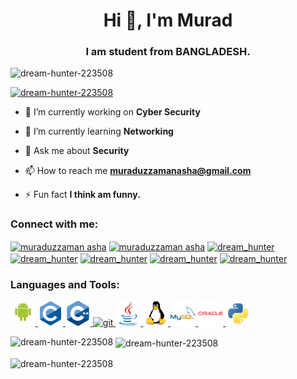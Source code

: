 <h1 align="center">Hi 👋, I'm Murad</h1>
<h3 align="center">I am student from BANGLADESH.</h3>

<p align="left"> <img src="https://komarev.com/ghpvc/?username=dream-hunter-223508&label=Profile%20views&color=0e75b6&style=flat" alt="dream-hunter-223508" /> </p>

<p align="left"> <a href="https://github.com/ryo-ma/github-profile-trophy"><img src="https://github-profile-trophy.vercel.app/?username=dream-hunter-223508" alt="dream-hunter-223508" /></a> </p>

- 🔭 I’m currently working on **Cyber Security**

- 🌱 I’m currently learning **Networking**

- 💬 Ask me about **Security**

- 📫 How to reach me **muraduzzamanasha@gmail.com**

- ⚡ Fun fact **I think am funny.**

<h3 align="left">Connect with me:</h3>
<p align="left">
<a href="https://linkedin.com/in/muraduzzaman asha" target="blank"><img align="center" src="https://raw.githubusercontent.com/rahuldkjain/github-profile-readme-generator/master/src/images/icons/Social/linked-in-alt.svg" alt="muraduzzaman asha" height="30" width="40" /></a>
<a href="https://fb.com/muraduzzaman asha" target="blank"><img align="center" src="https://raw.githubusercontent.com/rahuldkjain/github-profile-readme-generator/master/src/images/icons/Social/facebook.svg" alt="muraduzzaman asha" height="30" width="40" /></a>
<a href="https://www.codechef.com/users/dream_hunter" target="blank"><img align="center" src="https://cdn.jsdelivr.net/npm/simple-icons@3.1.0/icons/codechef.svg" alt="dream_hunter" height="30" width="40" /></a>
<a href="https://www.hackerrank.com/dream_hunter" target="blank"><img align="center" src="https://raw.githubusercontent.com/rahuldkjain/github-profile-readme-generator/master/src/images/icons/Social/hackerrank.svg" alt="dream_hunter" height="30" width="40" /></a>
<a href="https://codeforces.com/profile/dream_hunter" target="blank"><img align="center" src="https://raw.githubusercontent.com/rahuldkjain/github-profile-readme-generator/master/src/images/icons/Social/codeforces.svg" alt="dream_hunter" height="30" width="40" /></a>
<a href="https://www.leetcode.com/dream_hunter" target="blank"><img align="center" src="https://raw.githubusercontent.com/rahuldkjain/github-profile-readme-generator/master/src/images/icons/Social/leet-code.svg" alt="dream_hunter" height="30" width="40" /></a>
<a href="https://www.hackerearth.com/dream_hunter" target="blank"><img align="center" src="https://raw.githubusercontent.com/rahuldkjain/github-profile-readme-generator/master/src/images/icons/Social/hackerearth.svg" alt="dream_hunter" height="30" width="40" /></a>
</p>

<h3 align="left">Languages and Tools:</h3>
<p align="left"> <a href="https://developer.android.com" target="_blank" rel="noreferrer"> <img src="https://raw.githubusercontent.com/devicons/devicon/master/icons/android/android-original-wordmark.svg" alt="android" width="40" height="40"/> </a> <a href="https://www.cprogramming.com/" target="_blank" rel="noreferrer"> <img src="https://raw.githubusercontent.com/devicons/devicon/master/icons/c/c-original.svg" alt="c" width="40" height="40"/> </a> <a href="https://www.w3schools.com/cpp/" target="_blank" rel="noreferrer"> <img src="https://raw.githubusercontent.com/devicons/devicon/master/icons/cplusplus/cplusplus-original.svg" alt="cplusplus" width="40" height="40"/> </a> <a href="https://git-scm.com/" target="_blank" rel="noreferrer"> <img src="https://www.vectorlogo.zone/logos/git-scm/git-scm-icon.svg" alt="git" width="40" height="40"/> </a> <a href="https://www.java.com" target="_blank" rel="noreferrer"> <img src="https://raw.githubusercontent.com/devicons/devicon/master/icons/java/java-original.svg" alt="java" width="40" height="40"/> </a> <a href="https://www.linux.org/" target="_blank" rel="noreferrer"> <img src="https://raw.githubusercontent.com/devicons/devicon/master/icons/linux/linux-original.svg" alt="linux" width="40" height="40"/> </a> <a href="https://www.mysql.com/" target="_blank" rel="noreferrer"> <img src="https://raw.githubusercontent.com/devicons/devicon/master/icons/mysql/mysql-original-wordmark.svg" alt="mysql" width="40" height="40"/> </a> <a href="https://www.oracle.com/" target="_blank" rel="noreferrer"> <img src="https://raw.githubusercontent.com/devicons/devicon/master/icons/oracle/oracle-original.svg" alt="oracle" width="40" height="40"/> </a> <a href="https://www.python.org" target="_blank" rel="noreferrer"> <img src="https://raw.githubusercontent.com/devicons/devicon/master/icons/python/python-original.svg" alt="python" width="40" height="40"/> </a> </p>

<p><img align="left" src="https://github-readme-stats.vercel.app/api/top-langs?username=dream-hunter-223508&show_icons=true&locale=en&layout=compact" alt="dream-hunter-223508" /></p>

<p>&nbsp;<img align="center" src="https://github-readme-stats.vercel.app/api?username=dream-hunter-223508&show_icons=true&locale=en" alt="dream-hunter-223508" /></p>

<p><img align="center" src="https://github-readme-streak-stats.herokuapp.com/?user=dream-hunter-223508&" alt="dream-hunter-223508" /></p>

